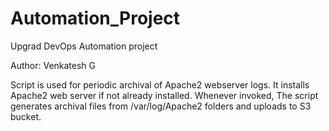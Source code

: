 # Automation_Project
Upgrad DevOps Automation project

Author: Venkatesh G

Script is used for periodic archival of Apache2 webserver logs. It installs Apache2 web server if not already installed.
Whenever invoked, The script generates archival files from /var/log/Apache2 folders and uploads to S3 bucket.
